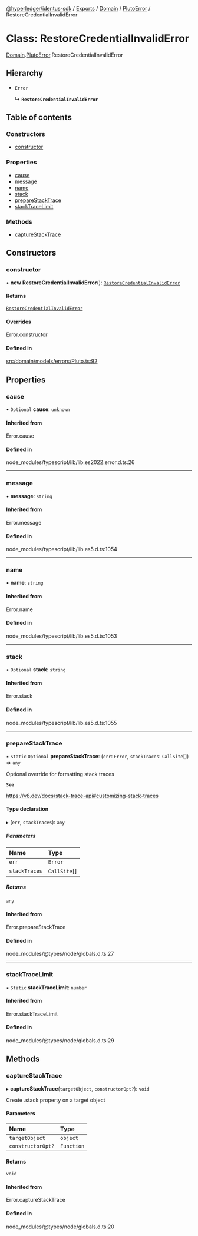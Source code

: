 [@hyperledger/identus-sdk](../README.md) / [Exports](../modules.md) / [Domain](../modules/Domain.md) / [PlutoError](../modules/Domain.PlutoError.md) / RestoreCredentialInvalidError

# Class: RestoreCredentialInvalidError

[Domain](../modules/Domain.md).[PlutoError](../modules/Domain.PlutoError.md).RestoreCredentialInvalidError

## Hierarchy

- `Error`

  ↳ **`RestoreCredentialInvalidError`**

## Table of contents

### Constructors

- [constructor](Domain.PlutoError.RestoreCredentialInvalidError.md#constructor)

### Properties

- [cause](Domain.PlutoError.RestoreCredentialInvalidError.md#cause)
- [message](Domain.PlutoError.RestoreCredentialInvalidError.md#message)
- [name](Domain.PlutoError.RestoreCredentialInvalidError.md#name)
- [stack](Domain.PlutoError.RestoreCredentialInvalidError.md#stack)
- [prepareStackTrace](Domain.PlutoError.RestoreCredentialInvalidError.md#preparestacktrace)
- [stackTraceLimit](Domain.PlutoError.RestoreCredentialInvalidError.md#stacktracelimit)

### Methods

- [captureStackTrace](Domain.PlutoError.RestoreCredentialInvalidError.md#capturestacktrace)

## Constructors

### constructor

• **new RestoreCredentialInvalidError**(): [`RestoreCredentialInvalidError`](Domain.PlutoError.RestoreCredentialInvalidError.md)

#### Returns

[`RestoreCredentialInvalidError`](Domain.PlutoError.RestoreCredentialInvalidError.md)

#### Overrides

Error.constructor

#### Defined in

[src/domain/models/errors/Pluto.ts:92](https://github.com/hyperledger-identus/sdk-ts/blob/966e04ee4b9d4ba9d1e404c4d3d062abcf854530/src/domain/models/errors/Pluto.ts#L92)

## Properties

### cause

• `Optional` **cause**: `unknown`

#### Inherited from

Error.cause

#### Defined in

node_modules/typescript/lib/lib.es2022.error.d.ts:26

___

### message

• **message**: `string`

#### Inherited from

Error.message

#### Defined in

node_modules/typescript/lib/lib.es5.d.ts:1054

___

### name

• **name**: `string`

#### Inherited from

Error.name

#### Defined in

node_modules/typescript/lib/lib.es5.d.ts:1053

___

### stack

• `Optional` **stack**: `string`

#### Inherited from

Error.stack

#### Defined in

node_modules/typescript/lib/lib.es5.d.ts:1055

___

### prepareStackTrace

▪ `Static` `Optional` **prepareStackTrace**: (`err`: `Error`, `stackTraces`: `CallSite`[]) => `any`

Optional override for formatting stack traces

**`See`**

https://v8.dev/docs/stack-trace-api#customizing-stack-traces

#### Type declaration

▸ (`err`, `stackTraces`): `any`

##### Parameters

| Name | Type |
| :------ | :------ |
| `err` | `Error` |
| `stackTraces` | `CallSite`[] |

##### Returns

`any`

#### Inherited from

Error.prepareStackTrace

#### Defined in

node_modules/@types/node/globals.d.ts:27

___

### stackTraceLimit

▪ `Static` **stackTraceLimit**: `number`

#### Inherited from

Error.stackTraceLimit

#### Defined in

node_modules/@types/node/globals.d.ts:29

## Methods

### captureStackTrace

▸ **captureStackTrace**(`targetObject`, `constructorOpt?`): `void`

Create .stack property on a target object

#### Parameters

| Name | Type |
| :------ | :------ |
| `targetObject` | `object` |
| `constructorOpt?` | `Function` |

#### Returns

`void`

#### Inherited from

Error.captureStackTrace

#### Defined in

node_modules/@types/node/globals.d.ts:20
